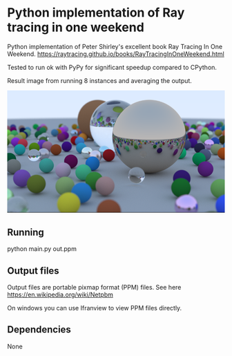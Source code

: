 # Python implementation of Ray tracing in one weekend

Python implementation of Peter Shirley's excellent book Ray Tracing In One Weekend. https://raytracing.github.io/books/RayTracingInOneWeekend.html

Tested to run ok with PyPy for significant speedup compared to CPython.

Result image from running 8 instances and averaging the output.

![alt text](result.png "Output")

## Running

python main.py out.ppm

## Output files

Output files are portable pixmap format (PPM) files. See here https://en.wikipedia.org/wiki/Netpbm

On windows you can use Ifranview to view PPM files directly.

## Dependencies

None